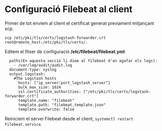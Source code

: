# Configuració Filebeat al client
Primer de tot enviem al client el certificat generat previament mitjançant scp.

```scp /etc/pki/tls/certs/logstash-forwarder.crt root@remote_host:/etc/pki/tls/certs/.```

Editem el fitxer de configuració **/etc/filebeat/filebeat.yml**:

```
  paths(En aquesta secció li diem al filebeat d'on agafar els logs):  
    - /var/log/audit/audit.log  
  document-type: syslog  
  output.logstash:  
    #The Logstash hosts  
      hosts: ["ip_server:port_logstash_server"]  
      bulk_max_size: 1024  
      ssl.certificate_authorities: ["/etc/pki/tls/certs/logstash-forwarder.crt"]  
      template.name: "filebeat"  
      template.path: "filebeat.template.json"  
      template.overwrite: false
```

Reiniciem el servei Filebeat desde el client, ``systemctl restart Filebeat.service``.
